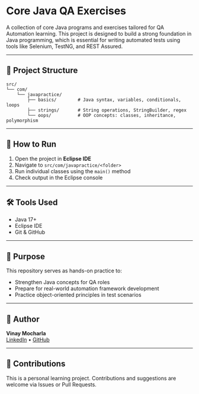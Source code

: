 # Core Java QA Exercises

A collection of core Java programs and exercises tailored for QA Automation learning. This project is designed to build a strong foundation in Java programming, which is essential for writing automated tests using tools like Selenium, TestNG, and REST Assured.

---

## 📁 Project Structure

```
src/
└── com/
    └── javapractice/
        ├── basics/        # Java syntax, variables, conditionals, loops
        ├── strings/       # String operations, StringBuilder, regex
        └── oops/          # OOP concepts: classes, inheritance, polymorphism
```


---

## 🚀 How to Run

1. Open the project in **Eclipse IDE**
2. Navigate to `src/com/javapractice/<folder>`
3. Run individual classes using the `main()` method
4. Check output in the Eclipse console

---

## 🛠️ Tools Used

- Java 17+
- Eclipse IDE
- Git & GitHub

---

## 🎯 Purpose

This repository serves as hands-on practice to:
- Strengthen Java concepts for QA roles
- Prepare for real-world automation framework development
- Practice object-oriented principles in test scenarios

---

## 📌 Author

**Vinay Mocharla**  
[LinkedIn](https://linkedin.com/in/mocharla-vinay) • [GitHub](https://github.com/vinaymocharla)

---

## 🤝 Contributions

This is a personal learning project. Contributions and suggestions are welcome via Issues or Pull Requests.

